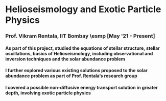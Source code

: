 # Helioseismology and Exotic Particle Physics 
### Prof. Vikram Rentala, IIT Bombay \esmp [May '21 - Present]
#### As part of this project, studied the equations of stellar structure, stellar oscillations, basics of Helioseismology, including observational and inversion techniques and the solar abundance problem
#### I further explored various existing solutions proposed to the solar abundance problem as part of Prof. Rentala’s research group
#### I covered a possible non-diffusive energy transport solution in greater depth, involving exotic particle physics
